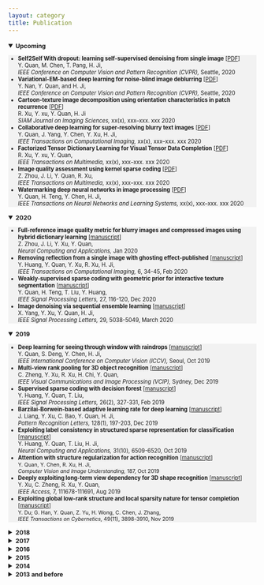 ```yaml
---
layout: category
title: Publication
---
```

<details open="">
<summary><span style="font-size: 105%;"><strong><small>Upcoming</small></strong></span></summary>
<small>
<ul style="background-color: #f2f2f2;">
<li><span style="font-size: 95%;"><strong>Self2Self With dropout: learning self-supervised denoising from single image</strong>  [<a href="https://github.com/Dofboom/Dofboom.github.io/raw/master/manuscript/20x-cvpr-Self2Self%20With%20Dropout%20Learning%20Self-Supervised%20Denoising%20From%20Single%20Image.pdf">PDF</a>]</span><br />
<span style="font-size: 95%;"> Y. Quan, M. Chen, T. Pang, H. Ji,<br />
<em>IEEE Conference on Computer Vision and Pattern Recognition (CVPR), </em>Seattle, 2020</span></li>

<li><span style="font-size: 95%;"><strong>Variational-EM-based deep learning for noise-blind image deblurring</strong>  [<a href="https://github.com/Dofboom/Dofboom.github.io/raw/master/manuscript/20x-cvpr-Variational-EM-based%20Deep%20Learning%20for%20Noise-blind%20Image%20Deblurring.pdf">PDF</a>]</span><br />
<span style="font-size: 95%;"> Y. Nan, Y. Quan, and H. Ji, <br />
<em>IEEE Conference on Computer Vision and Pattern Recognition (CVPR), </em>Seattle, 2020</span></li>

<li><span style="font-size: 95%;"><strong>Cartoon-texture image decomposition using orientation characteristics in patch recurrence</strong>  [<a href="https://github.com/Dofboom/Dofboom.github.io/raw/master/manuscript/20x-siam-Cartoon-Texture%20Image%20Decomposition%20using%20Orientation%20Characteristics%20in%20Patch%20Recurrence.pdf">PDF</a>]</span><br />
<span style="font-size: 95%;"> R. Xu, Y. xu, Y. Quan, H. Ji<br />
<em>SIAM Journal on Imaging Sciences, </em>xx(x), xxx–xxx. xxx 2020</span></li>

<li><span style="font-size: 95%;"><strong>Collaborative deep learning for super-resolving blurry text images</strong>  [<a href="https://github.com/Dofboom/Dofboom.github.io/raw/master/manuscript/20x-tci-Collaborative%20Deep%20Learning%20for%20Super-Resolving%20Blurry%20Text%20Images.pdf">PDF</a>]</span><br />
<span style="font-size: 95%;">Y. Quan, J. Yang, Y. Chen, Y. Xu, H. Ji, <br />
<em>IEEE Transactions on Computational Imaging, </em>xx(x), xxx–xxx. xxx 2020</span></li>

<li><span style="font-size: 95%;"><strong>Factorized Tensor Dictionary Learning for Visual Tensor Data Completion</strong>  [<a href="https://github.com/Dofboom/Dofboom.github.io/raw/master/manuscript/20x-tmm-Factorized%20Tensor%20Dictionary%20Learning%20for%20Visual%20Tensor%20Data%20Completion.PDF">PDF</a>]</span><br />
<span style="font-size: 95%;">R. Xu, Y. xu, Y. Quan, <br />
<em>IEEE Transactions on Multimedia, </em>xx(x), xxx–xxx. xxx 2020</span></li>

<li><span style="font-size: 95%;"><strong>Image quality assessment using kernel sparse coding</strong>  [<a href="https://github.com/Dofboom/Dofboom.github.io/raw/master/manuscript/20x-tmm-Image%20Quality%20Assessment%20Using%20Kernel%20Sparse%20Coding.pdf">PDF</a>]</span><br />
<span style="font-size: 95%;"> Z. Zhou, J. Li, Y. Quan, R. Xu, <br />
<em>IEEE Transactions on Multimedia, </em>xx(x), xxx–xxx. xxx 2020</span></li>

<li><span style="font-size: 95%;"><strong>Watermarking deep neural networks in image processing</strong>  [<a href="https://github.com/Dofboom/Dofboom.github.io/raw/master/manuscript/20x-tnnls-Watermarking%20Deep%20Neural%20Networks%20in%20Image%20Processing.pdf">PDF</a>]</span><br />
<span style="font-size: 95%;"> Y. Quan, H. Teng, Y. Chen, H. Ji, <br />
<em>IEEE Transactions on Neural Networks and Learning Systems, </em>xx(x), xxx–xxx. xxx 2020</span></li>
</ul>
</small>
</details>


<details open="">
<summary><span style="font-size: 105%;"><strong><small>2020</small></strong></span></summary>
<small>
<ul style="background-color: #f2f2f2;">
<li><span style="font-size: 95%;"><strong>Full-reference image quality metric for blurry images and compressed images using hybrid dictionary learning</strong> [<a href="https://github.com/Dofboom/Dofboom.github.io/raw/master/papers/2019/Full-Reference%20Image%20Quality%20Metric%20for%20Blurry%20Images%20and%20Compressed%20Images%20using%20Hybrid%20Dictionary%20Learning.pdf" download="github">manuscript</a>] </span><br />
<span style="font-size: 95%;"> Z. Zhou, J. Li, Y. Xu, Y. Quan,<br />
<em> Neural Computing and Applications, </em>Jan 2020</span></li>
<li><span style="font-size: 95%;"><strong>Removing reflection from a single image with ghosting effect-published</strong> [<a href="https://github.com/Dofboom/Dofboom.github.io/raw/master/papers/2019/Removing%20Reflection%20From%20a%20Single%20Image%20With%20Ghosting%20Effect-published.pdf" download="github3">manuscript</a>]</span><br />
<span style="font-size: 95%;"> Y. Huang, Y. Quan, Y. Xu, R. Xu, H. Ji,<br />
 <em> IEEE Transactions on Computational Imaging, </em>6, 34-45, Feb 2020</span></li>
 <li><span style="font-size: 95%;"><strong>Weakly-supervised sparse coding with geometric prior for interactive texture segmentation</strong> [<a href="https://github.com/Dofboom/Dofboom.github.io/raw/master/papers/2019/Weakly-Supervised%20Sparse%20Coding%20with%20Geometric%20Prior%20for%20Interactive%20Texture%20Segmentation.pdf" download="github4">manuscript</a>]</span><br />
<span style="font-size: 95%;"> Y. Quan, H. Teng, T. Liu, Y. Huang,<br />
 <em> IEEE Signal Processing Letters, </em>27, 116-120, Dec 2020</span></li>
 <li><span style="font-size: 95%;"><strong>Image denoising via sequential ensemble learning</strong> [<a href="https://github.com/Dofboom/Dofboom.github.io/raw/master/manuscript/20-tip-Image%20Denoising%20via%20Sequential%20Ensemble%20Learning.pdf" download="github4">manuscript</a>]</span><br />
<span style="font-size: 95%;"> X. Yang, Y. Xu, Y. Quan, H. Ji,<br />
 <em> IEEE Signal Processing Letters, </em>29, 5038-5049, March 2020</span></li>
</ul>
</small>
</details>


<details open="">
<summary><span style="font-size: 105%;"><strong><small>2019</small></strong></span></summary>
<small>
<ul style="background-color: #f2f2f2;">
<li><span style="font-size: 95%;"><strong>Deep learning for seeing through window with raindrops</strong> [<a href="https://github.com/Dofboom/Dofboom.github.io/raw/master/manuscript/19-iccv-Deep%20Learning%20for%20Seeing%20Through%20Window%20With%20Raindrops.pdf" download="CSDN">manuscript</a>]</span><br />
<span style="font-size: 95%;"> Y. Quan, S. Deng, Y. Chen, H. Ji,<br />
 <em> IEEE International Conference on Computer Vision (ICCV), </em>Seoul, Oct 2019</span></li>
<li><span style="font-size: 95%;"><strong>Multi-view rank pooling for 3D object recognition</strong> [<a href="https://github.com/Dofboom/Dofboom.github.io/raw/master/papers/2019/Multi-view%20Rank%20Pooling%20for%203D%20Object%20Recognition.pdf" download="github2">manuscript</a>]</span><br />
<span style="font-size: 95%;"> C. Zheng, Y. Xu, R. Xu, H. Chi, Y. Quan,<br />
 <em> IEEE Visual Communications and Image Processing (VCIP), </em>Sydney, Dec 2019</span></li>
 <li><span style="font-size: 95%;"><strong>Supervised sparse coding with decision forest</strong> [<a href="https://github.com/Dofboom/Dofboom.github.io/raw/master/manuscript/19-spl-Supervised%20Sparse%20Coding%20With%20Decision%20Forest.pdf" download="github5">manuscript</a>]</span><br />
<span style="font-size: 95%;"> Y. Huang, Y. Quan, T. Liu,<br />
 <em> IEEE Signal Processing Letters, </em>26(2), 327-331, Feb 2019</span></li>
 <li><span style="font-size: 95%;"><strong>Barzilai-Borwein-based adaptive learning rate for deep learning</strong> [<a href="https://github.com/Dofboom/Dofboom.github.io/raw/master/manuscript/19-pr-Barzilai%E2%80%93Borwein-based%20adaptive%20learning%20rate%20for%20deep%20learning.pdf" download="github6">manuscript</a>]</span><br />
<span style="font-size: 95%;"> J. Liang, Y. Xu, C. Bao, Y. Quan, H. Ji,<br />
 <em> Pattern Recognition Letters, </em>128(1), 197-203, Dec 2019</span></li>
<li><span style="font-size: 95%;"><strong>Exploiting label consistency in structured sparse representation for classification</strong> [<a href="https://github.com/Dofboom/Dofboom.github.io/raw/master/manuscript/19-nca-Exploiting%20label%20consistency%20in%20structured%20sparse%20representation%20for%20classification.pdf" download="github7">manuscript</a>] </span><br />
<span style="font-size: 95%;"> Y. Huang, Y. Quan, T. Liu, H. Ji,<br />
<em> Neural Computing and Applications, </em>31(10), 6509-6520, Oct 2019</span></li>
<li><span style="font-size: 95%;"><strong>Attention with structure regularization for action recognition</strong> [<a href="https://github.com/Dofboom/Dofboom.github.io/raw/master/manuscript/19-cviu-Attention%20with%20structure%20regularization%20for%20action%20recognition.pdf" download="github8">manuscript</a>]<br />
<span style="font-size: 95%;"> Y. Quan, Y. Chen, R. Xu, H. Ji,<br />
<em> Computer Vision and Image Understanding, </em>187, Oct 2019</span></span></li>
<li><span style="font-size: 95%;"><strong>Deeply exploiting long-term view dependency for 3D shape recognition</strong> [<a href="https://github.com/Dofboom/Dofboom.github.io/raw/master/manuscript/19-access-Deeply%20Exploiting%20Long-Term%20View%20Dependency%20for%203D%20Shape%20Recognition.pdf" download="github9">manuscript</a>] </span><br />
<span style="font-size: 95%;"> Y. Xu, C. Zheng, R. Xu, Y. Quan,<br />
<em> IEEE Access, </em>7, 111678-111691, Aug 2019</span></li>
<li><span style="font-size: 95%;"><strong>Exploiting global low-rank structure and local sparsity nature for tensor completion</strong> [<a href="https://github.com/Dofboom/Dofboom.github.io/raw/master/manuscript/19-tcyb-Exploiting%20Global%20Low-rank%20Structure%20and%20Local%20Sparsity%20Nature%20for%20Tensor%20Completion.pdf" download="github10">manuscript</a>]<br />
<span style="font-size: 95%;"> Y. Du; G. Han, Y. Quan, Z. Yu, H. Wong, C. Chen, J. Zhang,<br />
<em> IEEE Transactions on Cybernetics,</em> 49(11), 3898-3910, Nov 2019</span></span></li>
</ul>
</small>
</details>


<details>
<summary><span style="font-size: 105%;"><strong><small>2018</small></strong></span></summary>
<small>
<ul style="background-color: #f2f2f2;">
<li><span style="font-size: 95%;"><strong>Sparse coding and dictionary learning with class-speciﬁc group sparsity</strong> [<a href="https://github.com/Dofboom/Dofboom.github.io/raw/master/manuscript/18-nca-Sparse%20coding%20and%20dictionary%20learning%20with%20class-speci%EF%AC%81c%20group%20sparsity.pdf" download="github11">manuscript</a>] </span><br />
<span style="font-size: 95%;"> Y. Sun, Y. Quan, J. Fu,<br />
<em> Neural Computing&Applications,</em> 30(4), 1265-1275, Aug 2018</span></li>
</ul>
</small>
</details>


<details>
<summary><span style="font-size: 105%;"><strong><small>2017</small></strong></span></summary>
<small>
<ul style="background-color: #f2f2f2;">
<li><span style="font-size: 95%;"><strong>Estimating defocus blur via rank of local patches</strong> [<a href="https://github.com/Dofboom/Dofboom.github.io/raw/master/manuscript/17-iccv-Estimating%20Defocus%20Blur%20via%20Rank%20of%20Local%20Patches.pdf" download="github12">manuscript</a>]<br />
<span style="font-size: 95%;"> G. Xu, Y. Quan, H. Ji,<br />
<em> IEEE International Conference on Computer Vision (ICCV), </em>Venice, Oct 2017</span></span></li>
<li><span style="font-size: 95%;"><strong>Image-based action recognition using hint-enhanced deep neural network</strong> [<a href="https://github.com/Dofboom/Dofboom.github.io/raw/master/manuscript/17-nc-Image-based%20action%20recognition%20using%20hint-enhanced%20deep%20neural%20network.pdf" download="github13">manuscript</a>] </span><br />
<span style="font-size: 95%;"> T. Qi, Y. Xu, Y. Quan, Y. Wang, H. Ling,<br />
<em>Neurocomputing, </em>267, 475-488, Dec 2017</span></li>
<li><span style="font-size: 95%;"><strong>Spatiotemporal lacunarity spectrum for dynamic texture classification</strong> [<a href="https://github.com/Dofboom/Dofboom.github.io/raw/master/manuscript/17-cviu-Spatiotemporal%20lacunarity%20spectrum%20for%20dynamic%20texture%20classification.pdf" download="github14">manuscript</a>] </span><br />
<span style="font-size: 95%;"> Y. Quan, Y. Sun, Y. Xu,<br />
<em>Computer Vision and Image Understanding, </em>165, 85-96, Dec 2017</span></li>
</ul>
</small>
</details>


<details>
<summary><span style="font-size: 105%;"><strong><small>2016</small></strong></span></summary>
<small>
<ul style="background-color: #f2f2f2;">
<li><span style="font-size: 95%;"><strong>Equiangular kernel dictionary learning with applications to dynamic texture analysis</strong> [<a href="https://github.com/Dofboom/Dofboom.github.io/raw/master/manuscript/16-cvpr-Equiangular%20Kernel%20Dictionary%20Learning%20with%20Applications%20to%20Dynamic%20Texture%20Analysis.pdf" download="github15">manuscript</a>]<br />
<span style="font-size: 95%;">Y. Quan, C. Bao, H. Ji,<br />
<em>IEEE Conference on Computer Vision and Pattern Recognition (CVPR),</em> 2016</span></span></li>
<li><span style="font-size: 95%;"><strong>Sparse coding for classification via discrimination ensemble</strong> [<a href="https://github.com/Dofboom/Dofboom.github.io/raw/master/manuscript/16-cvpr-Sparse%20Coding%20for%20Classification%20via%20Discrimination%20Ensemble.pdf" download="github16">manuscript</a>]<br />
<span style="font-size: 95%;">Y. Quan, Y. Xu, Y. Sun, Y. Huang, H. Ji,<br />
<em> IEEE Conference on Computer Vision and Pattern Recognition (CVPR),</em> 2016</span></span></li>
<li><span style="font-size: 95%;"><strong>Dictionary learning for sparse coding: algorithms and convergence analysis</strong> [<a href="https://github.com/Dofboom/Dofboom.github.io/raw/master/manuscript/16-tpami-Dictionary%20learning%20for%20sparse%20coding_Algorithms%20and%20convergence%20analysis.pdf" download="github17">manuscript</a>] </span><br />
<span style="font-size: 95%;"> C. Bao, H. Ji, Y. Quan, Z. Shen,<br />
<em> IEEE Transactions on Patter Analysis and Machine Intelligence,</em> 38(7), 1356-1369, Jul 2016</span></li>
<li><span style="font-size: 95%;"><strong>Supervised dictionary learning with multiple classifier integration</strong> [<a href="https://github.com/Dofboom/Dofboom.github.io/raw/master/manuscript/16-pr-Supervised%20dictionary%20learning%20with%20multiple%20classifier%20integration.pdf" download="github18">manuscript</a>] </span><br />
<span style="font-size: 95%;">Y. Quan, Y. Xu, Y. Sun, Y. Huang,<br />
<em> Pattern Recognition,</em> 55, 247-260, Jul 2016</span></li>
</ul>
</small>
</details>


<details>
<summary><span style="font-size: 105%;"><strong><small>2015</small></strong></span></summary>
<small>
<ul style="background-color: #f2f2f2;">
<li><span style="font-size: 95%;"><strong>Characterizing dynamic textures with space-time lacunarity analysis</strong> [<a href="https://github.com/Dofboom/Dofboom.github.io/raw/master/manuscript/15-icme-CHARACTERIZING%20DYNAMIC%20TEXTURES%20WITH%20SPACE-TIME%20LACUNARITY%20ANALYSIS.pdf" download="github19">manuscript</a>]<br />
<span style="font-size: 95%;">Y. Sun, Y. Xu, Y. Quan,<br />
<em> IEEE International Conference on Multimedia and Expo (ICME),</em> 2015</span></span></li>
<li><span style="font-size: 95%;"><strong>Dynamic texture recognition via orthogonal tensor dictionary learning</strong> [<a href="https://github.com/Dofboom/Dofboom.github.io/raw/master/manuscript/15-iccv-Dynamic%20Texture%20Recognition%20via%20Orthogonal%20Tensor%20Dictionary%20Learning.pdf" download="github20">manuscript</a>]<br />
<span style="font-size: 95%;">Y. Quan, Y. Huang, H. Ji,<br />
<em> IEEE International Conference on Computer Vision (ICCV),</em> 2015</span></span></li>
<li><span style="font-size: 95%;"><strong>Structured sparse coding for classification via reweighted l{1,2} minimization</strong> [<a href="https://github.com/Dofboom/Dofboom.github.io/raw/master/manuscript/15-cccv-Structured%20Sparse%20Coding%20for%20Classification%20via%20Reweighted%20l12%20minimization.pdf" download="github21">manuscript</a>]<br />
<span style="font-size: 95%;">Y. Xu, Y. Sun, Y. Quan, Y. Luo,<br />
<em> The Chinese Conference on Computer Vision (CCCV),</em> 2015</span></span></li>
<li><span style="font-size: 95%;"><strong>Fractal analysis for reduced reference image quality assessment</strong> [<a href="https://github.com/Dofboom/Dofboom.github.io/raw/master/manuscript/15-tip-Fractal%20Analysis%20for%20Reduced%20Reference%20Image%20Quality%20Assessment.pdf" download="github22">manuscript</a>] </span><br />
<span style="font-size: 95%;"> Y. Xu, D. Liu, Y. Quan, P. Callet,<br />
<em> IEEE Transactions on Image Processing,</em> 24(7), 2089-2109, Jul 2015</span></li>
<li><span style="font-size: 95%;"><strong>Directional regularity for visual quality estimation</strong> [<a href="https://github.com/Dofboom/Dofboom.github.io/raw/master/manuscript/15-sp-Directional%20regularity%20for%20visual%20quality%20estimation.pdf" download="github23">manuscript</a>] </span><br />
<span style="font-size: 95%;">D. Liu, Y. Xu, Y. Quan, Z. Yu, P. Callet,<br />
<em> Signal Processing,</em> 110, 211-221, May 2015</span></li>
<li><span style="font-size: 95%;"><strong>Classifying dynamic textures via spatiotemporal fractal analysis</strong> [<a href="https://github.com/Dofboom/Dofboom.github.io/raw/master/manuscript/15-pr-Classifying%20dynamic%20textures%20via%20spatiotemporal%20fractal%20analysis.pdf" download="github24">manuscript</a>] </span><br />
<span style="font-size: 95%;">Y. Xu, Y. Quan, Z. Zhang, H. Ling, H. Ji,<br />
<em> Pattern Recognition,</em> 48(10), 3239-3248, Oct 2015</span></li>
<li><span style="font-size: 95%;"><strong>Data-driven multi-scale non-local wavelet frame construction and image recovery</strong> [<a href="https://github.com/Dofboom/Dofboom.github.io/raw/master/manuscript/15-josc-Data-driven%20multi-scale%20non-local%20wavelet%20frame%20construction%20and%20image%20recovery.pdf" download="github25">manuscript</a>] </span><br />
<span style="font-size: 95%;">Y. Quan, H. Ji, Z. Shen,<br />
<em> Journal of Scientific Computing,</em> 63(2), 307-329, May 2015</span></li>
<li><span style="font-size: 95%;"><strong>Discriminative structured dictionary learning with hierarchical group sparsity</strong> [<a href="https://github.com/Dofboom/Dofboom.github.io/raw/master/manuscript/15-cviu-Discriminative%20structured%20dictionary%20learning%20with%20hierarchical%20group%20sparsity.pdf" download="github26">manuscript</a>] </span><br />
<span style="font-size: 95%;">Y. Xu, Y. Sun, Y. Quan, B. Zheng,<br />
<em> Computer Vision and Image Understanding,</em> 136, 59-68, Jul 2015</span></li>
</ul>
</small>
</details>



<details>
<summary><span style="font-size: 105%;"><strong><small>2014</small></strong></span></summary>
<small>
<ul style="background-color: #f2f2f2;">
<li><span style="font-size: 95%;"><strong>A convergent incoherent dictionary learning algorithm for sparse coding</strong> [<a href="https://github.com/Dofboom/Dofboom.github.io/raw/master/manuscript/14-eccv-A%20Convergent%20Incoherent%20Dictionary%20Learning%20Algorithm%20for%20Sparse%20Coding.pdf" download="github27">manuscript</a>]<br />
<span style="font-size: 95%;">C. Bao, Y. Quan, H. Ji,<br />
<em> European Conference on Computer Vision (ECCV),</em> 2014</span></span></li>
<li><span style="font-size: 95%;"><strong>L0 norm based dictionary learning by proximal methods with global convergence</strong> [<a href="https://github.com/Dofboom/Dofboom.github.io/raw/master/manuscript/14-cvpr-l0%20norm%20based%20dictionary%20learning%20by%20proximal%20methods%20with%20global%20convergence.pdf" download="github28">manuscript</a>]<br />
<span style="font-size: 95%;">C. Bao, H. Ji, Y. Quan, Z. Shen,<br />
<em>  IEEE Conference on Computer Vision and Pattern Recognition (CVPR),</em> 2014</span></span></li>
<li><span style="font-size: 95%;"><strong>Lacunarity analysis on image patterns for texture classification</strong> [<a href="https://github.com/Dofboom/Dofboom.github.io/raw/master/manuscript/14-cvpr-Lacunarity%20Analysis%20on%20Image%20Patterns%20for%20Texture%20Classification.pdf" download="github29">manuscript</a>]<br />
<span style="font-size: 95%;">Y. Quan, Y. Xu, Y. Sun, Y. Luo,<br />
<em>  IEEE Conference on Computer Vision and Pattern Recognition (CVPR),</em> 2014</span></span></li>
<li><span style="font-size: 95%;"><strong>Reduced reference image quality assessment using regularity of phase congruency</strong> [<a href="https://github.com/Dofboom/Dofboom.github.io/raw/master/manuscript/14-spic-Reduced%20Reference%20Image%20Quality%20Assessment%20Using%20Regularity%20of%20Phase%20Congruency.pdf" download="github30">manuscript</a>]<br />
<span style="font-size: 95%;">D. Liu, Y. Xu, Y. Quan, P. Callet,<br />
<em> Signal Processing: Image Communication,</em> 29(8), 844-855, sep 2014</span></span></li>
<li><span style="font-size: 95%;"><strong>A distinct and compact texture descriptor</strong> [<a href="https://github.com/Dofboom/Dofboom.github.io/raw/master/manuscript/14-ivc-A%20distinct%20and%20compact%20texture%20descriptor.pdf" download="github31">manuscript</a>] </span><br />
<span style="font-size: 95%;"> Y. Quan, Y. Xu, Y. Sun,<br />
<em> Image and Vision Computing,</em> 32(4), 250-259, Apr 2014</span></li>
</ul>
</small>
</details>


<details>
<summary><span style="font-size: 105%;"><strong><small>2013 and before</small></strong></span></summary>
<small>
<ul style="background-color: #f2f2f2;">
<li><span style="font-size: 95%;"><strong>An effective method of 1-D bar code image identification</strong> [<a href="https://github.com/Dofboom/Dofboom.github.io/raw/master/papers/2013/An%20Effective%20Method%20of%201-D%20Bar%20Code%20Image%20Identification.pdf" download="github32">manuscript</a>]<br />
<span style="font-size: 95%;">Y. Xu, Y. Yuan, H. Dong, Y. Quan,<br />
<em> IEEE International Conference on Computational Science and Engineering (CSE),</em> 2013</span></span></li>
<li><span style="font-size: 95%;"><strong>Contour-based recognition</strong> [<a href="https://github.com/Dofboom/Dofboom.github.io/raw/master/manuscript/12-cvpr-Contour-Based%20Recognition.pdf" download="github33">manuscript</a>]<br />
<span style="font-size: 95%;">Y. Xu; Y. Quan, Z. Zhang, H. Ji, C. Fermüller, M. Nishigaki, D. Dementhon,<br />
<em>  IEEE Conference on Computer Vision and Pattern Recognition (CVPR),</em> 2012</span></span></li>
<li><span style="font-size: 95%;"><strong>Dynamic texture classification using dynamic fractal analysis</strong> [<a href="https://github.com/Dofboom/Dofboom.github.io/raw/master/manuscript/11-iccv-Dynamic%20Texture%20Classification%20Using%20Dynamic%20Fractal%20Analysis.pdf" download="github34">manuscript</a>]<br />
<span style="font-size: 95%;">Y. Xu, Y. Quan, H. Ling, H. Ji,<br />
<em>  IEEE International Conference on Computer Vision (ICCV),</em> 2011</span></span></li>
</ul>
</small>
</details>